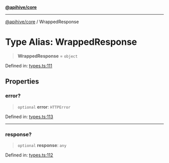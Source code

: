 [**@apihive/core**](../README.md)

***

[@apihive/core](../globals.md) / WrappedResponse

# Type Alias: WrappedResponse

> **WrappedResponse** = `object`

Defined in: [types.ts:111](https://github.com/cleverplatypus/apihive-core/blob/41e3c1cea55590dc03062ff0c7aaa365f3b52362/src/types.ts#L111)

## Properties

### error?

> `optional` **error**: `HTTPError`

Defined in: [types.ts:113](https://github.com/cleverplatypus/apihive-core/blob/41e3c1cea55590dc03062ff0c7aaa365f3b52362/src/types.ts#L113)

***

### response?

> `optional` **response**: `any`

Defined in: [types.ts:112](https://github.com/cleverplatypus/apihive-core/blob/41e3c1cea55590dc03062ff0c7aaa365f3b52362/src/types.ts#L112)

